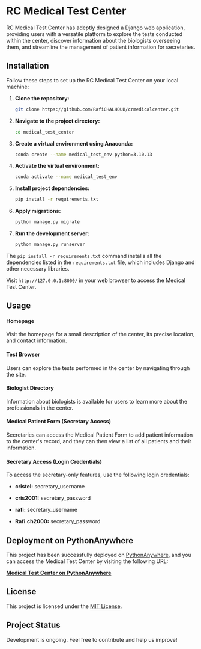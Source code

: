 # RC Medical Test Center

RC Medical Test Center has adeptly designed a Django web application, providing users with a versatile platform to explore the tests conducted within the center, discover information about the biologists overseeing them, and streamline the management of patient information for secretaries.


## Installation

Follow these steps to set up the RC Medical Test Center on your local machine:

1. **Clone the repository:**

    ```bash
    git clone https://github.com/RafiCHALHOUB/crmedicalcenter.git

    ```

2. **Navigate to the project directory:**

    ```bash
    cd medical_test_center
    ```

3. **Create a virtual environment using Anaconda:**

    ```bash
    conda create --name medical_test_env python=3.10.13
    ```

4. **Activate the virtual environment:**

    ```bash
    conda activate --name medical_test_env 
    ```

5. **Install project dependencies:**

    ```bash
    pip install -r requirements.txt
    ```

6. **Apply migrations:**

    ```bash
    python manage.py migrate
    ```

7. **Run the development server:**

    ```bash
    python manage.py runserver
    ```
The `pip install -r requirements.txt` command installs all the dependencies listed in the `requirements.txt` file, which includes Django and other necessary libraries.

Visit `http://127.0.0.1:8000/` in your web browser to access the Medical Test Center.

## Usage

#### Homepage

Visit the homepage for a small description of the center, its precise location, and contact information.

#### Test Browser

Users can explore the tests performed in the center by navigating through the site.

#### Biologist Directory

Information about biologists is available for users to learn more about the professionals in the center.

#### Medical Patient Form (Secretary Access)

Secretaries can access the Medical Patient Form to add patient information to the center's record, and they can then view a list of all patients and their information.

#### Secretary Access (Login Credentials)

To access the secretary-only features, use the following login credentials:

- **cristel:** secretary_username
- **cris2001:** secretary_password


- **rafi:** secretary_username
- **Rafi.ch2000:** secretary_password


## Deployment on PythonAnywhere

This project has been successfully deployed on [PythonAnywhere](https://www.pythonanywhere.com/), and you can access the Medical Test Center by visiting the following URL:

**[Medical Test Center on PythonAnywhere](https://yourusername.pythonanywhere.com/)**


## License

This project is licensed under the [MIT License](LICENSE.md).

## Project Status

Development is ongoing. Feel free to contribute and help us improve!